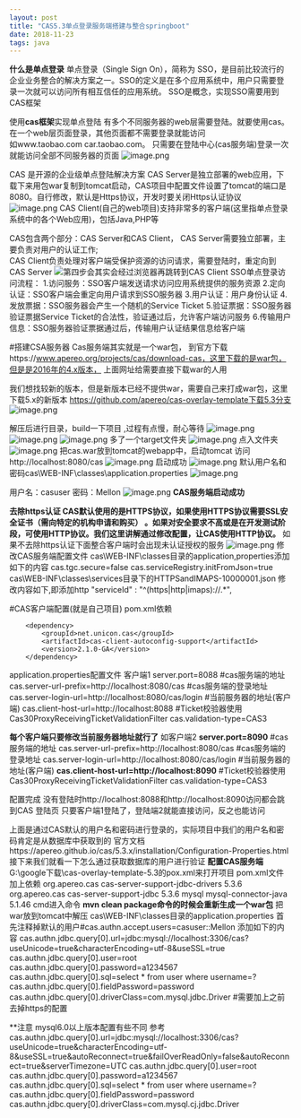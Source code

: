 ```yaml
---
layout: post
title: "CAS5.3单点登录服务端搭建与整合springboot"
date: 2018-11-23
tags: java
---
```


**什么是单点登录**
单点登录（Single Sign On），简称为 SSO，是目前比较流行的企业业务整合的解决方案之一。SSO的定义是在多个应用系统中，用户只需要登录一次就可以访问所有相互信任的应用系统。
SSO是概念，实现SSO需要用到CAS框架

使用**cas框架**实现单点登陆
有多个不同服务器的web层需要登陆。就要使用cas。在一个web层页面登录，其他页面都不需要登录就能访问    
 如www.taobao.com    car.taobao.com。 只需要在登陆中心(cas服务端)登录一次就能访问全部不同服务器的页面
![image.png](https://upload-images.jianshu.io/upload_images/14890912-b5a11db12dfddf75.png?imageMogr2/auto-orient/strip%7CimageView2/2/w/1240)

CAS
是开源的企业级单点登陆解决方案
CAS Server是独立部署的web应用，下载下来用包war复制到tomcat启动，CAS项目中配置文件设置了tomcat的端口是8080。自行修改，默认是Https协议，开发时要关闭Https认证协议
![image.png](https://upload-images.jianshu.io/upload_images/14890912-dfda60d4941472e8.png?imageMogr2/auto-orient/strip%7CimageView2/2/w/1240)
CAS Client(自己的web项目)支持非常多的客户端(这里指单点登录系统中的各个Web应用)，包括Java,PHP等

CAS包含两个部分：CAS Server和CAS Client，
CAS Server需要独立部署，主要负责对用户的认证工作;  
CAS Client负责处理对客户端受保护资源的访问请求，需要登陆时，重定向到CAS Server
![第四步会其实会经过浏览器再跳转到CAS Client](https://upload-images.jianshu.io/upload_images/14890912-d4d3252e23a46b04.png?imageMogr2/auto-orient/strip%7CimageView2/2/w/1240)
SSO单点登录访问流程：
1.访问服务：SSO客户端发送请求访问应用系统提供的服务资源
2.定向认证：SSO客户端会重定向用户请求到SSO服务器
3.用户认证：用户身份认证
4.发放票据：SSO服务器会产生一个随机的Service Ticket
5.验证票据：SSO服务器验证票据Service Ticket的合法性，验证通过后，允许客户端访问服务
6.传输用户信息：SSO服务器验证票据通过后，传输用户认证结果信息给客户端


#搭建CSA服务器
Cas服务端其实就是一个war包，
到官方下载https://www.apereo.org/projects/cas/download-cas，这里下载的是war包，但是是2016年的4.x版本，
上面网址给需要直接下载war的人用

我们想找较新的版本，但是新版本已经不提供war，需要自己来打成war包，这里下载5.x的新版本
https://github.com/apereo/cas-overlay-template下载5.3分支
![image.png](https://upload-images.jianshu.io/upload_images/14890912-77c5868de6c18a86.png?imageMogr2/auto-orient/strip%7CimageView2/2/w/1240)

解压后进行目录，build一下项目 ,过程有点慢，耐心等待
![image.png](https://upload-images.jianshu.io/upload_images/14890912-1d650a54b431b389.png?imageMogr2/auto-orient/strip%7CimageView2/2/w/1240)
![image.png](https://upload-images.jianshu.io/upload_images/14890912-dff8df99224ea5c8.png?imageMogr2/auto-orient/strip%7CimageView2/2/w/1240)
![image.png](https://upload-images.jianshu.io/upload_images/14890912-678452fd1f261bf6.png?imageMogr2/auto-orient/strip%7CimageView2/2/w/1240)
多了一个target文件夹
![image.png](https://upload-images.jianshu.io/upload_images/14890912-d21f2761aae2e2f4.png?imageMogr2/auto-orient/strip%7CimageView2/2/w/1240)
点入文件夹
![image.png](https://upload-images.jianshu.io/upload_images/14890912-b0aaadc872e11519.png?imageMogr2/auto-orient/strip%7CimageView2/2/w/1240)
把cas.war放到tomcat的webapp中，启动tomcat
访问http://localhost:8080/cas
![image.png](https://upload-images.jianshu.io/upload_images/14890912-7c2ea6bfd381a9e7.png?imageMogr2/auto-orient/strip%7CimageView2/2/w/1240)
启动成功
![image.png](https://upload-images.jianshu.io/upload_images/14890912-825f21cd52273ea7.png?imageMogr2/auto-orient/strip%7CimageView2/2/w/1240)
默认用户名和密码cas\WEB-INF\classes\application.properties
![image.png](https://upload-images.jianshu.io/upload_images/14890912-c6b66b7919a1e0b8.png?imageMogr2/auto-orient/strip%7CimageView2/2/w/1240)


用户名：casuser  密码：Mellon
![image.png](https://upload-images.jianshu.io/upload_images/14890912-101be9d5fce5f1fc.png?imageMogr2/auto-orient/strip%7CimageView2/2/w/1240)
**CAS服务端启动成功**

**去除https认证
CAS默认使用的是HTTPS协议，如果使用HTTPS协议需要SSL安全证书（需向特定的机构申请和购买） 。如果对安全要求不高或是在开发测试阶段，可使用HTTP协议。我们这里讲解通过修改配置，让CAS使用HTTP协议。**
如果不去除https认证下面整合客户端时会出现未认证授权的服务
![image.png](https://upload-images.jianshu.io/upload_images/14890912-9814d66174ec93a4.png?imageMogr2/auto-orient/strip%7CimageView2/2/w/1240)
修改CAS服务端配置文件
cas\WEB-INF\classes目录的application,properties添加如下的内容
cas.tgc.secure=false
cas.serviceRegistry.initFromJson=true
cas\WEB-INF\classes\services目录下的HTTPSandIMAPS-10000001.json 
修改内容如下,即添加http
  "serviceId" : "^(https|http|imaps)://.*",


#CAS客户端配置(就是自己项目)
pom.xml依赖
<!-- 库为CAS Java客户端提供基于注释的配置支持。主要用于Spring Boot应用程序的超级简易化。 -->
		<dependency>
			<groupId>net.unicon.cas</groupId>
			<artifactId>cas-client-autoconfig-support</artifactId>
			<version>2.1.0-GA</version>
		</dependency>

application.properties配置文件
客户端1
server.port=8088
\#cas服务端的地址
cas.server-url-prefix=http://localhost:8080/cas
\#cas服务端的登录地址
cas.server-login-url=http://localhost:8080/cas/login
\#当前服务器的地址(客户端)
cas.client-host-url=http://localhost:8088
\#Ticket校验器使用Cas30ProxyReceivingTicketValidationFilter
cas.validation-type=CAS3

**每个客户端只要修改当前服务器地址就行了**
如客户端2
**server.port=8090**
\#cas服务端的地址
cas.server-url-prefix=http://localhost:8080/cas
\#cas服务端的登录地址
cas.server-login-url=http://localhost:8080/cas/login
\#当前服务器的地址(客户端)
**cas.client-host-url=http://localhost:8090**
\#Ticket校验器使用Cas30ProxyReceivingTicketValidationFilter
cas.validation-type=CAS3

配置完成
没有登陆时http://localhost:8088和http://localhost:8090访问都会跳到CAS 登陆页
只要客户端1登陆了，登陆端2就能直接访问，反之也能访问

上面是通过CAS默认的用户名和密码进行登录的，实际项目中我们的用户名和密码肯定是从数据库中获取到的
官方文档https://apereo.github.io/cas/5.3.x/installation/Configuration-Properties.html
接下来我们就看一下怎么通过获取数据库的用户进行验证
**配置CAS服务端**
G:\google下载\cas-overlay-template-5.3的pox.xml来打开项目
pom.xml文件加上依赖
                <dependency>
			<groupId>org.apereo.cas</groupId>
			<artifactId>cas-server-support-jdbc-drivers</artifactId>
			<version>5.3.6</version>
		</dependency>
		<dependency>
			<groupId>org.apereo.cas</groupId>
			<artifactId>cas-server-support-jdbc</artifactId>
			<version>5.3.6</version>
		</dependency>
<dependency>
            <groupId>mysql</groupId>
            <artifactId>mysql-connector-java</artifactId>
            <version>5.1.46</version>
        </dependency>
cmd进入命令 **mvn clean package命令的时候会重新生成一个war包** 
把war放到tomcat中解压
cas\WEB-INF\classes目录的application.properties
首先注释掉默认的用户\#cas.authn.accept.users=casuser::Mellon
添加如下的内容
cas.authn.jdbc.query[0].url=jdbc:mysql://localhost:3306/cas?useUnicode=true&characterEncoding=utf-8&useSSL=true
cas.authn.jdbc.query[0].user=root
cas.authn.jdbc.query[0].password=a1234567
cas.authn.jdbc.query[0].sql=select * from user where username=?
cas.authn.jdbc.query[0].fieldPassword=password
cas.authn.jdbc.query[0].driverClass=com.mysql.jdbc.Driver
#需要加上之前去掉https的配置

**注意 mysql6.0以上版本配置有些不同 参考
cas.authn.jdbc.query[0].url=jdbc:mysql://localhost:3306/cas?useUnicode=true&characterEncoding=utf-8&useSSL=true&autoReconnect=true&failOverReadOnly=false&autoReconnect=true&serverTimezone=UTC
cas.authn.jdbc.query[0].user=root
cas.authn.jdbc.query[0].password=a1234567
cas.authn.jdbc.query[0].sql=select * from user where username=?
cas.authn.jdbc.query[0].fieldPassword=password
cas.authn.jdbc.query[0].driverClass=com.mysql.cj.jdbc.Driver